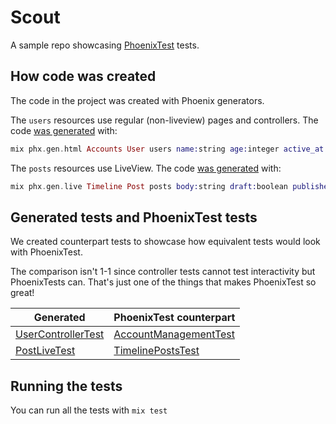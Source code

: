 # Scout

A sample repo showcasing [PhoenixTest] tests.

## How code was created

The code in the project was created with Phoenix generators.

The `users` resources use regular (non-liveview) pages and controllers. The code
[was generated][a3f2ced] with:

```elixir
mix phx.gen.html Accounts User users name:string age:integer active_at:datetime
```

The `posts` resources use LiveView. The code [was generated][34b3461] with:

```elixir
mix phx.gen.live Timeline Post posts body:string draft:boolean published_date:date
```

## Generated tests and PhoenixTest tests

We created counterpart tests to showcase how equivalent tests would look with
PhoenixTest.

The comparison isn't 1-1 since controller tests cannot test interactivity but
PhoenixTests can. That's just one of the things that makes PhoenixTest so great!

| Generated | PhoenixTest counterpart |
| --- | --- |
| [UserControllerTest] | [AccountManagementTest] |
| [PostLiveTest] | [TimelinePostsTest] |

## Running the tests

You can run all the tests with `mix test`

[PhoenixTest]: https://hexdocs.pm/phoenix_test/readme.html
[a3f2ced]: https://github.com/germsvel/scout/commit/a3f2ced
[34b3461]: https://github.com/germsvel/scout/commit/34b3461
[UserControllerTest]: https://github.com/germsvel/scout/blob/main/test/scout_web/controllers/user_controller_test.exs
[TimelinePostsTest]: https://github.com/germsvel/scout/blob/main/test/scout_web/features/timeline_posts_test.exs
[PostLiveTest]: https://github.com/germsvel/scout/blob/main/test/scout_web/live/post_live_test.exs
[AccountManagementTest]: https://github.com/germsvel/scout/blob/main/test/scout_web/features/account_management_test.exs
